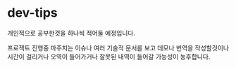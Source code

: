 # dev-tips

개인적으로 공부한것을 하나씩 적어둘 예정입니다.

프로젝트 진행중 마주치는 이슈나 여러 기술적 문서를 보고 데모나 번역을 작성할것이나 시간이 걸리거나 오역이 들어가거나 잘못된 내역이 들어갈 가능성이 농후합니다.
